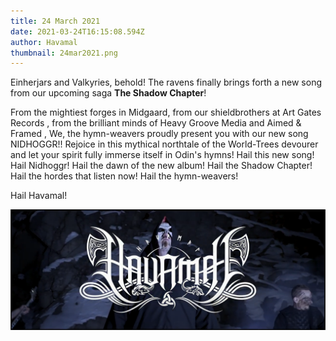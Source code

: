 ```yaml
---
title: 24 March 2021
date: 2021-03-24T16:15:08.594Z
author: Havamal
thumbnail: 24mar2021.png
---
```


Einherjars and Valkyries, behold!
The ravens finally brings forth a new song from our upcoming saga **The Shadow Chapter**!

From the mightiest forges in Midgaard, from our shieldbrothers at Art Gates Records , from the brilliant minds of Heavy Groove Media and Aimed & Framed , We, the hymn-weavers proudly present you with our new song NIDHOGGR!!
Rejoice in this mythical northtale of the World-Trees devourer and let your spirit fully immerse itself in Odin's hymns!
Hail this new song! Hail Nidhoggr! Hail the dawn of the new album! Hail the Shadow Chapter! Hail the hordes that listen now! Hail the hymn-weavers!

Hail Havamal!

![24mar2021.png](./24mar2021.png)
